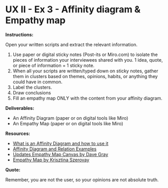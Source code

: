 # UX II - Ex 3 - Affinity diagram & Empathy map

**Instructions:**

Open your written scripts and extract the relevant information. 

1. Use paper or digital sticky notes (Post-its or Miro.com) to isolate the pieces of information your interviewees shared with you. 
1 idea, quote, or piece of information = 1 sticky note. 
2. When all your scripts are written/typed down on sticky notes, gather them in clusters based on themes, opinions, habits, or anything they could have in common. 
3. Label the clusters.
4. Draw conclusions
5. Fill an empathy map ONLY with the content from your affinity diagram.

**Deliverables:** 

- An Affinity Diagram (paper or on digital tools like Miro)
- An Empathy Map (paper or on digital tools like Miro)

**Resources:** 

- [What is an Affinity Diagram and how to use it](https://miro.com/blog/create-affinity-diagrams/)
- [Affinity Diagram and Relation Examples](https://www.youtube.com/watch?v=VngWHIE4k9s)
- [Updates Empathy Map Canvas by Dave Gray](https://medium.com/the-xplane-collection/updated-empathy-map-canvas-46df22df3c8a)
- [Empathy Map by Krisztina Szerovay](https://uxknowledgebase.com/empathy-map-ca037e7686b6)

**Quote:** 

Remember, you are not the user, so your opinions are not absolute truth.
